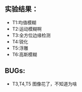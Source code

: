## 实验结果：
- T1:均值模糊
- T2:运动模糊啊
- T3:全方位边缘检测
- T4:锐化
- T5:浮雕
- T6:高斯模糊
## BUGs:
- T3,T4,T5 图像花了，不知道为啥
